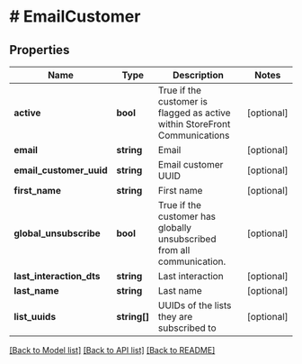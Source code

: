 # # EmailCustomer

## Properties

Name | Type | Description | Notes
------------ | ------------- | ------------- | -------------
**active** | **bool** | True if the customer is flagged as active within StoreFront Communications | [optional]
**email** | **string** | Email | [optional]
**email_customer_uuid** | **string** | Email customer UUID | [optional]
**first_name** | **string** | First name | [optional]
**global_unsubscribe** | **bool** | True if the customer has globally unsubscribed from all communication. | [optional]
**last_interaction_dts** | **string** | Last interaction | [optional]
**last_name** | **string** | Last name | [optional]
**list_uuids** | **string[]** | UUIDs of the lists they are subscribed to | [optional]

[[Back to Model list]](../../README.md#models) [[Back to API list]](../../README.md#endpoints) [[Back to README]](../../README.md)
